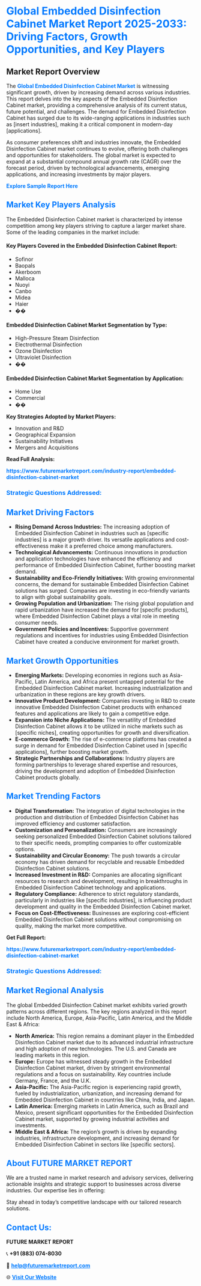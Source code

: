 <h1 style="color: #007BFF;">Global Embedded Disinfection Cabinet Market Report 2025-2033: Driving Factors, Growth Opportunities, and Key Players</h1>

<section id="overview">
<h2>Market Report Overview</h2>
<p>The <a href="https://www.futuremarketreport.com/industry-report/embedded-disinfection-cabinet-market" style="color: #007BFF; text-decoration: none;"><strong>Global Embedded Disinfection Cabinet Market</strong></a> is witnessing significant growth, driven by increasing demand across various industries. This report delves into the key aspects of the Embedded Disinfection Cabinet market, providing a comprehensive analysis of its current status, future potential, and challenges. The demand for Embedded Disinfection Cabinet has surged due to its wide-ranging applications in industries such as [insert industries], making it a critical component in modern-day [applications].</p>
<p>As consumer preferences shift and industries innovate, the Embedded Disinfection Cabinet market continues to evolve, offering both challenges and opportunities for stakeholders. The global market is expected to expand at a substantial compound annual growth rate (CAGR) over the forecast period, driven by technological advancements, emerging applications, and increasing investments by major players.</p>
</section>

<section id="overview">
<p><a href="https://www.futuremarketreport.com/request-sample/reportId=114087" style="color: #007BFF; text-decoration: none;"><strong>Explore Sample Report Here</strong></a></p>
</section>

<section id="key-players">
<h2 style="color: #007BFF;">Market Key Players Analysis</h2>
<p>The Embedded Disinfection Cabinet market is characterized by intense competition among key players striving to capture a larger market share. Some of the leading companies in the market include:</p>
<h4>Key Players Covered in the Embedded Disinfection Cabinet Report:</h4>
<ul><li>Sofinor</li><li>Baopals</li><li>Akerboom</li><li>Malloca</li><li>Nuoyi</li><li>Canbo</li><li>Midea</li><li>Haier</li><li>��</li></ul>
<h4>Embedded Disinfection Cabinet Market Segmentation by Type:</h4>
<ul><li>High-Pressure Steam Disinfection</li><li>Electrothermal Disinfection</li><li>Ozone Disinfection</li><li>Ultraviolet Disinfection</li><li>��</li></ul>

<h4>Embedded Disinfection Cabinet Market Segmentation by Application:</h4>
<ul><li>Home Use</li><li>Commercial</li><li>��</li></ul>
<p><strong>Key Strategies Adopted by Market Players:</strong></p>
<ul>
<li>Innovation and R&D</li>
<li>Geographical Expansion</li>
<li>Sustainability Initiatives</li>
<li>Mergers and Acquisitions</li>
</ul>
</section>

<section>
<p><strong>Read Full Analysis: </strong></p><a href="https://www.futuremarketreport.com/industry-report/embedded-disinfection-cabinet-market" style="color: #007BFF; text-decoration: none;"><strong>https://www.futuremarketreport.com/industry-report/embedded-disinfection-cabinet-market</strong></a>
<h3 style="color: #007BFF;">Strategic Questions Addressed:</h3>
</section>

<section id="driving-factors">
<h2 style="color: #007BFF;">Market Driving Factors</h2>
<ul>
<li><strong>Rising Demand Across Industries:</strong> The increasing adoption of Embedded Disinfection Cabinet in industries such as [specific industries] is a major growth driver. Its versatile applications and cost-effectiveness make it a preferred choice among manufacturers.</li>
<li><strong>Technological Advancements:</strong> Continuous innovations in production and application technologies have enhanced the efficiency and performance of Embedded Disinfection Cabinet, further boosting market demand.</li>
<li><strong>Sustainability and Eco-Friendly Initiatives:</strong> With growing environmental concerns, the demand for sustainable Embedded Disinfection Cabinet solutions has surged. Companies are investing in eco-friendly variants to align with global sustainability goals.</li>
<li><strong>Growing Population and Urbanization:</strong> The rising global population and rapid urbanization have increased the demand for [specific products], where Embedded Disinfection Cabinet plays a vital role in meeting consumer needs.</li>
<li><strong>Government Policies and Incentives:</strong> Supportive government regulations and incentives for industries using Embedded Disinfection Cabinet have created a conducive environment for market growth.</li>
</ul>
</section>

<section id="growth-opportunities">
<h2 style="color: #007BFF;">Market Growth Opportunities</h2>
<ul>
<li><strong>Emerging Markets:</strong> Developing economies in regions such as Asia-Pacific, Latin America, and Africa present untapped potential for the Embedded Disinfection Cabinet market. Increasing industrialization and urbanization in these regions are key growth drivers.</li>
<li><strong>Innovative Product Development:</strong> Companies investing in R&D to create innovative Embedded Disinfection Cabinet products with enhanced features and applications are likely to gain a competitive edge.</li>
<li><strong>Expansion into Niche Applications:</strong> The versatility of Embedded Disinfection Cabinet allows it to be utilized in niche markets such as [specific niches], creating opportunities for growth and diversification.</li>
<li><strong>E-commerce Growth:</strong> The rise of e-commerce platforms has created a surge in demand for Embedded Disinfection Cabinet used in [specific applications], further boosting market growth.</li>
<li><strong>Strategic Partnerships and Collaborations:</strong> Industry players are forming partnerships to leverage shared expertise and resources, driving the development and adoption of Embedded Disinfection Cabinet products globally.</li>
</ul>
</section>

<section id="trending-factors">
<h2 style="color: #007BFF;">Market Trending Factors</h2>
<ul>
<li><strong>Digital Transformation:</strong> The integration of digital technologies in the production and distribution of Embedded Disinfection Cabinet has improved efficiency and customer satisfaction.</li>
<li><strong>Customization and Personalization:</strong> Consumers are increasingly seeking personalized Embedded Disinfection Cabinet solutions tailored to their specific needs, prompting companies to offer customizable options.</li>
<li><strong>Sustainability and Circular Economy:</strong> The push towards a circular economy has driven demand for recyclable and reusable Embedded Disinfection Cabinet solutions.</li>
<li><strong>Increased Investment in R&D:</strong> Companies are allocating significant resources to research and development, resulting in breakthroughs in Embedded Disinfection Cabinet technology and applications.</li>
<li><strong>Regulatory Compliance:</strong> Adherence to strict regulatory standards, particularly in industries like [specific industries], is influencing product development and quality in the Embedded Disinfection Cabinet market.</li>
<li><strong>Focus on Cost-Effectiveness:</strong> Businesses are exploring cost-efficient Embedded Disinfection Cabinet solutions without compromising on quality, making the market more competitive.</li>
</ul>
</section>

<section>
<p><strong>Get Full Report: </strong></p><a href="https://www.futuremarketreport.com/industry-report/embedded-disinfection-cabinet-market" style="color: #007BFF; text-decoration: none;"><strong>https://www.futuremarketreport.com/industry-report/embedded-disinfection-cabinet-market</strong></a>
<h3 style="color: #007BFF;">Strategic Questions Addressed:</h3>
</section>


<section id="regional-analysis">
<h2 style="color: #007BFF;">Market Regional Analysis</h2>
<p>The global Embedded Disinfection Cabinet market exhibits varied growth patterns across different regions. The key regions analyzed in this report include North America, Europe, Asia-Pacific, Latin America, and the Middle East & Africa:</p>
<ul>
<li><strong>North America:</strong> This region remains a dominant player in the Embedded Disinfection Cabinet market due to its advanced industrial infrastructure and high adoption of new technologies. The U.S. and Canada are leading markets in this region.</li>
<li><strong>Europe:</strong> Europe has witnessed steady growth in the Embedded Disinfection Cabinet market, driven by stringent environmental regulations and a focus on sustainability. Key countries include Germany, France, and the U.K.</li>
<li><strong>Asia-Pacific:</strong> The Asia-Pacific region is experiencing rapid growth, fueled by industrialization, urbanization, and increasing demand for Embedded Disinfection Cabinet in countries like China, India, and Japan.</li>
<li><strong>Latin America:</strong> Emerging markets in Latin America, such as Brazil and Mexico, present significant opportunities for the Embedded Disinfection Cabinet market, supported by growing industrial activities and investments.</li>
<li><strong>Middle East & Africa:</strong> The region’s growth is driven by expanding industries, infrastructure development, and increasing demand for Embedded Disinfection Cabinet in sectors like [specific sectors].</li>
</ul>
</section>

<footer>
<h2 style="color: #007BFF;">About FUTURE MARKET REPORT</h2>
<p>We are a trusted name in market research and advisory services, delivering actionable insights and strategic support to businesses across diverse industries. Our expertise lies in offering:</p>

<p>Stay ahead in today’s competitive landscape with our tailored research solutions.</p>

<h2 style="color: #007BFF;">Contact Us:</h2>
<p><strong>FUTURE MARKET REPORT</strong></p>
<p>📞 <strong>+91 (883) 074-8030</strong></p>
<p>📧 <strong><a href="mailto:help@futuremarketreport.com" style="color: #007BFF;">help@futuremarketreport.com</a></strong></p>
<p>🌐 <strong><a href="https://www.futuremarketreport.com/" style="color: #007BFF;">Visit Our Website</a></strong></p>
</footer>